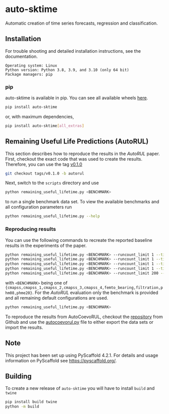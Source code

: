 # auto-sktime

Automatic creation of time series forecasts, regression and classification.

## Installation

For trouble shooting and detailed installation instructions, see the documentation.

```
Operating system: Linux
Python version: Python 3.8, 3.9, and 3.10 (only 64 bit)
Package managers: pip
```

### pip

auto-sktime is available in pip. You can see all available wheels [here](https://test.pypi.org/project/auto-sktime).

```bash
pip install auto-sktime
```

or, with maximum dependencies,

```bash
pip install auto-sktime[all_extras]
```

## Remaining Useful Life Predictions (AutoRUL)

This section describes how to reproduce the results in the _AutoRUL_ paper. First, checkout the exact code that was used
to create the results. Therefore, you can use the tag [v0.1.0](https://github.com/Ennosigaeon/auto-sktime/tree/v0.1.0)

```bash
git checkout tags/v0.1.0 -b autorul
```

Next, switch to the `scripts` directory and use

```bash
python remaining_useful_lifetime.py <BENCHMARK>
```

to run a single benchmark data set. To view the available benchmarks and all configuration parameters run

```bash
python remaining_useful_lifetime.py --help
```

### Reproducing results

You can use the following commands to recreate the reported baseline results in the experiments of the paper.

```bash
python remaining_useful_lifetime.py <BENCHMARK> --runcount_limit 1 --timeout 3600 --multi_fidelity False --include baseline_lstm
python remaining_useful_lifetime.py <BENCHMARK> --runcount_limit 1 --timeout 3600 --multi_fidelity False --include baseline_cnn
python remaining_useful_lifetime.py <BENCHMARK> --runcount_limit 1 --timeout 3600 --multi_fidelity False --include baseline_transformer
python remaining_useful_lifetime.py <BENCHMARK> --runcount_limit 1 --timeout 7200 --multi_fidelity False --include baseline_rf
python remaining_useful_lifetime.py <BENCHMARK> --runcount_limit 200 --timeout 7200 --multi_fidelity False --ensemble_size 1 --include baseline_svm
```

with `<BENCHMARK>` being one of `{cmapss,cmapss_1,cmapss_2,cmapss_3,cmapss_4,femto_bearing,filtration,phm08,phme20}`.
For the _AutoRUL_ evaluation only the benchmark is provided and all remaining default configurations are used.

```bash
python remaining_useful_lifetime.py <BENCHMARK>
```

To reproduce the results from AutoCoevoRUL, checkout the [repository](https://github.com/Ennosigaeon/AutoCoevoRUL) from
Github and use the [autocoevorul.py](scripts/autocoevorul.py) file to either export the data sets or import the results.

## Note

This project has been set up using PyScaffold 4.2.1. For details and usage
information on PyScaffold see https://pyscaffold.org/.

## Building

To create a new release of `auto-sktime` you will have to install `build` and `twine`

```bash
pip install build twine
python -m build

```
